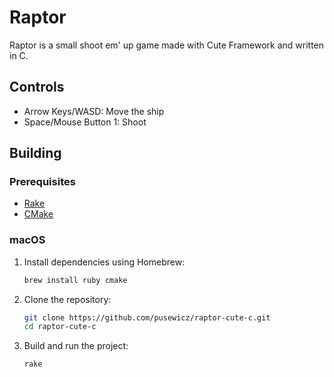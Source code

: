 # Raptor

Raptor is a small shoot em' up game made with Cute Framework and written in C.

## Controls

- Arrow Keys/WASD: Move the ship
- Space/Mouse Button 1: Shoot

## Building

### Prerequisites

- [Rake](https://github.com/ruby/rake)
- [CMake](https://cmake.org/)

### macOS

1. Install dependencies using Homebrew:
   ```sh
   brew install ruby cmake
   ```
2. Clone the repository:
   ```sh
   git clone https://github.com/pusewicz/raptor-cute-c.git
   cd raptor-cute-c
   ```
3. Build and run the project:
   ```sh
   rake
   ```

